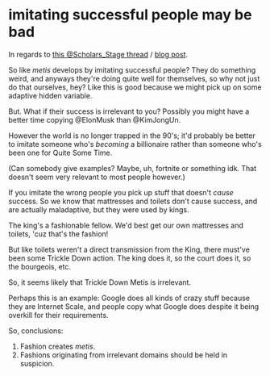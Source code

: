 # imitating successful people may be bad

In regards to [this @Scholars\_Stage thread](https://twitter.com/Scholars_Stage/status/1083098047314223104) / [blog post](http://scholars-stage.blogspot.com/2018/08/tradition-is-smarter-than-you-are.html).

So like *metis* develops by imitating successful people? They do something weird, and anyways they're doing quite well for themselves, so why not just do that ourselves, hey? Like this is good because we might pick up on some adaptive hidden variable.

But. What if their success is irrelevant to you? Possibly you might have a better time copying @ElonMusk than @KimJongUn.

However the world is no longer trapped in the 90's; it'd probably be better to imitate someone who's *becoming* a billionaire rather than someone who's been one for Quite Some Time.

(Can somebody give examples? Maybe, uh, fortnite or something idk. That doesn't seem very relevant to most people however.)

If you imitate the wrong people you pick up stuff that doesn't *cause* success. So we know that mattresses and toilets don't cause success, and are actually maladaptive, but they were used by kings.

The king's a fashionable fellow. We'd best get our own mattresses and toilets, 'cuz that's the fashion!

But like toilets weren't a direct transmission from the King, there must've been some Trickle Down action. The king does it, so the court does it, so the bourgeois, etc.

So, it seems likely that Trickle Down Metis is irrelevant.

Perhaps this is an example: Google does all kinds of crazy stuff because they are Internet Scale, and people copy what Google does despite it being overkill for their requirements.

So, conclusions:
1. Fashion creates *metis*.
2. Fashions originating from irrelevant domains should be held in suspicion.
